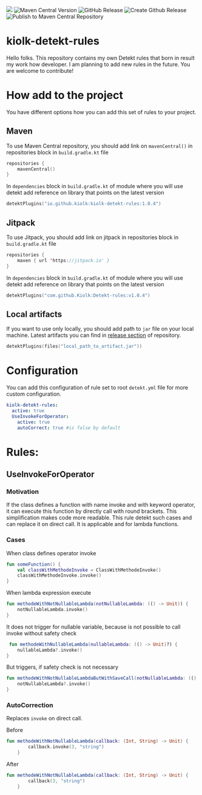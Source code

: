 [![](https://jitpack.io/v/Kiolk/Detekt-rules.svg)](https://jitpack.io/#Kiolk/Detekt-rules) ![Maven Central Version](https://img.shields.io/maven-central/v/io.github.kiolk/kiolk-detekt-rules) ![GitHub Release](https://img.shields.io/github/v/release/kiolk/detekt-rules?color=yellow) ![Create Github Release](https://github.com/Kiolk/Detekt-rules/actions/workflows/create_github_release.yml/badge.svg) ![Publish to Maven Central Repository](https://github.com/Kiolk/Detekt-rules/actions/workflows/publish_to_maven_central.yml/badge.svg)
# kiolk-detekt-rules
Hello folks. This repository contains my own Detekt rules that born in result my work how developer. I am planning to
add new rules in the future. You are welcome to contribute!

# How add to the project
You have different options how you can add this set of rules to your project.

## Maven
To use Maven Central repository, you should add link on `mavenCentral()` in repositories block in `build.gradle.kt` file

```kotlin
repositories {
    mavenCentral()
}
```

In `dependencies` block in `build.gradle.kt` of module where you will use detekt add reference on library that points on
the latest version

```kotlin
detektPlugins("io.github.kiolk:kiolk-detekt-rules:1.0.4")
```

## Jitpack
To use Jitpack, you should add link on jitpack in repositories block in `build.gradle.kt` file

```kotlin
repositories {
    maven { url 'https://jitpack.io' }
}
```

In `dependencies` block in `build.gradle.kt` of module where you will use detekt add reference on library that points on
the latest version

```kotlin
detektPlugins("com.github.Kiolk:Detekt-rules:v1.0.4")
```

## Local artifacts
If you want to use only locally, you should add path to `jar` file on your local machine. Latest artifacts you can find
in [release section](https://github.com/Kiolk/Detekt-rules/releases) of repository.

```kotlin
detektPlugins(files("local_path_to_artifact.jar"))

```

# Configuration
You can add this configuration of rule set to root `detekt.yml` file for more custom configuration.

```yaml
kiolk-detekt-rules:
  active: true
  UseInvokeForOperator:
    active: true
    autoCorrect: true #is false by default

```

# Rules:
## UseInvokeForOperator
### Motivation
If the class defines a function with name invoke and with keyword operator, it can execute this function by directly
call with round brackets. This simplification makes code more readable. This rule detekt such cases and can replace it
on direct call. It is applicable and for lambda functions.

### Cases
When class defines operator invoke
```kotlin
fun someFunction() {
    val classWithMethodeInvoke = ClassWithMethodeInvoke()
    classWithMethodeInvoke.invoke()
}
```
When lambda expression execute
```kotlin
fun methodeWithNotNullableLambda(notNullableLambda: (() -> Unit)) {
    notNullableLambda.invoke()
}
```

It does not trigger for nullable variable, because is not possible to call invoke without safety check

```kotlin
 fun methodeWithNullableLambda(nullableLambda: (() -> Unit)?) {
    nullableLambda?.invoke()
}
```
But triggers, if safety check is not necessary
```kotlin
fun methodeWithNotNullableLambdaButWithSaveCall(notNullableLambda: (() -> Unit)) {
    notNullableLambda?.invoke()
}
```

### AutoCorrection
Replaces `invoke` on direct call.

Before
```kotlin
fun methodeWithNotNullableLambda(callback: (Int, String) -> Unit) {
        callback.invoke(3, "string")
    }
```
After
```kotlin
fun methodeWithNotNullableLambda(callback: (Int, String) -> Unit) {
        callback(3, "string")
    }
```
